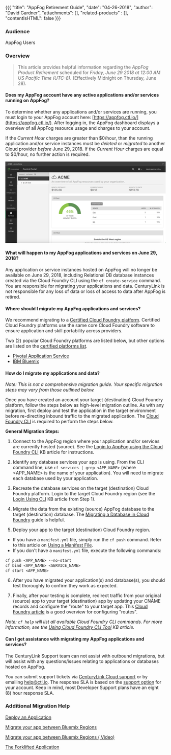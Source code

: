 {{{
  "title": "AppFog Retirement Guide",
  "date": "04-26-2018",
  "author": "David Gardner",
  "attachments": [],
  "related-products" : [],
  "contentIsHTML": false
}}}

### Audience

AppFog Users

### Overview

> This article provides helpful information regarding the *AppFog Product Retirement* scheduled for *Friday, June 29  2018 at 12:00 AM US Pacific Time (UTC-8)*. (Effectively Midnight on Thursday, June 28).

#### Does my AppFog account have any active applications and/or services running on AppFog?  

To determine whether any applications and/or services are running, you must login to your AppFog account here: [https://appfog.ctl.io/](https://appfog.ctl.io/). After logging in, the AppFog dashboard displays a overview of all AppFog resource usage and charges to your account.

If the *Current Hour* charges are greater than $0/hour, than the running application and/or service instances must be _deleted_ or _migrated_ to another Cloud provider *before* June 29, 2018. If the *Current Hour* charges are equal to $0/hour, no further action is required.

![AppFog Dashboard](../images/appfog-dashboard.png)

#### What will happen to my AppFog applications and services on June 29, 2018?

Any application or service instances hosted on AppFog will no longer be available on June 29, 2018, including Relational DB database instances created via the Cloud Foundry CLI using the `cf create-service` command. You are responsible for migrating your applications and data. CenturyLink is not responsible for any loss of data or loss of access to data after AppFog is retired.

#### Where should I migrate my AppFog applications and services?

We recommend migrating to a [Certified Cloud Foundry platform](https://www.cloudfoundry.org/certified-platforms/). Certified Cloud Foundry platforms use the same core Cloud Foundry software to ensure application and skill portability across providers.

Two (2) popular Cloud Foundry platforms are listed below, but other options are listed on the [certified platforms list](https://www.cloudfoundry.org/certified-platforms/).

* [Pivotal Application Service](https://run.pivotal.io/)
* [IBM Bluemix](https://console.bluemix.net/registration/)

#### How do I migrate my applications and data?

_Note: This is not a comprehensive migration guide. Your specific migration steps may vary from those outlined below._

Once you have created an account your target (destination) Cloud Foundry platform, follow the steps below as high-level migration outline. As with any migration, first deploy and test the application in the target environment before re-directing inbound traffic to the migrated application. The [Cloud Foundry CLI](https://docs.cloudfoundry.org/cf-cli/install-go-cli.html) is required to perform the steps below.

**General Migration Steps:**

1. Connect to the AppFog region where your application and/or services are currently hosted (source). See the [Login to AppFog using the Cloud Foundry CLI](https://www.ctl.io/knowledge-base/appfog/login-using-cf-cli/) KB article for instructions.

2. Identify any database services your app is using. From the CLI command line, use `cf services | grep <APP_NAME>` (where <APP_NAME> is the name of your application). You will need to migrate each database used by your application.

3. Recreate the database services on the target (destination) Cloud Foundry platform. Login to the target Cloud Foundry region (see the [Login Using CLI](https://www.ctl.io/knowledge-base/appfog/login-using-cf-cli/) KB article from Step 1).

4. Migrate the data from the existing (source) AppFog database to the target (destination) database. The [Migrating a Database in Cloud Foundry](https://docs.cloudfoundry.org/devguide/services/migrate-db.html) guide is helpful.

5. Deploy your app to the target (destination) Cloud Foundry region.
  * If you have a `manifest.yml` file, simply run the `cf push` command. Refer to this article on [Using a Manifest File](http://docs.cloudfoundry.org/devguide/deploy-apps/manifest.html).
  * If you don't have a `manifest.yml` file, execute the following commands:

  ```
  cf push <APP_NAME> --no-start
  cf bind <APP_NAME> <SERVICE_NAME>
  cf start <APP_NAME>
  ```

6. After you have migrated your application(s) and database(s), you should test thoroughly to confirm they work as expected.

7. Finally, after your testing is complete, redirect traffic from your original (source) app to your target (destination) app by updating your CNAME records and configure the "route" to your target app. This [Cloud Foundry article](https://docs.cloudfoundry.org/devguide/deploy-apps/routes-domains.html) is a good overview for configuring "routes".

_Note: `cf help` will list all available Cloud Foundry CLI commands. For more information, see the [Using Cloud Foundry CLI Tool](https://www.ctl.io/knowledge-base/appfog/using-cloud-foundry-cli-tool/) KB article._

#### Can I get assistance with migrating my AppFog applications and services?

The CenturyLink Support team can not assist with outbound migrations, but will assist with any questions/issues relating to applications or databases hosted on AppFog.

You can submit support tickets via [CenturyLink Cloud support](https://support.ctl.io/) or by emailing [help@ctl.io](mailto:help@ctl.io). The response SLA is based on the [support option](https://www.ctl.io/support/) for your account. Keep in mind, most Developer Support plans have an eight (8) hour response SLA.

### Additional Migration Help

[Deploy an Application](https://docs.cloudfoundry.org/devguide/deploy-apps/deploy-app.html)

[Migrate your app between Bluemix Regions](https://www.ibm.com/blogs/bluemix/2015/12/migrate-your-app-between-bluemix-regions/)

[Migrate your app between Bluemix Regions ( Video)](https://www.ibm.com/blogs/bluemix/2016/01/migrate-your-app-between-bluemix-regions-video/)

[The Forklifted Application](https://content.pivotal.io/blog/the-forklifted-application)
